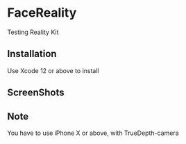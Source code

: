 # FaceReality

Testing Reality Kit

## Installation

Use Xcode 12 or above to install

## ScreenShots

## Note

You have to use iPhone X or above, with TrueDepth-camera
